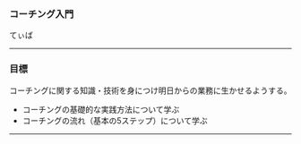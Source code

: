### コーチング入門
てぃば

---

### 目標
コーチングに関する知識・技術を身につけ明日からの業務に生かせるようする。

* コーチングの基礎的な実践方法について学ぶ
* コーチングの流れ（基本の5ステップ）について学ぶ

---
